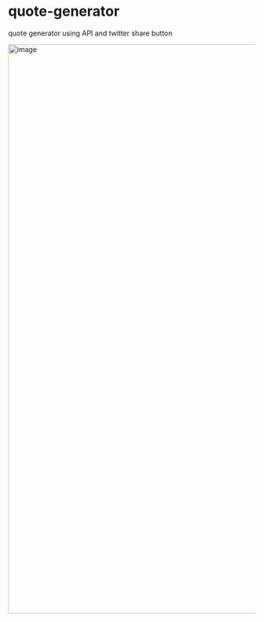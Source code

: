 # quote-generator
quote generator using API and twitter share button


<img width="1157" alt="image" src="https://user-images.githubusercontent.com/102852898/166868148-83d3cfa1-97b9-4d86-9e16-413a44fc6526.png">
